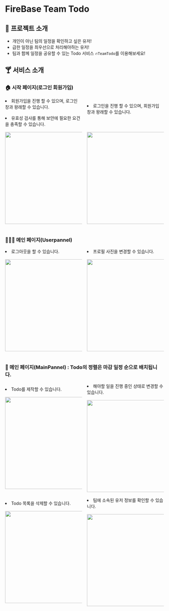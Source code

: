 # FireBase Team Todo

## 🥂 프로젝트 소개

- 개인이 아닌 팀의 일정을 확인하고 싶은 유저!
- 급한 일정을 최우선으로 처리해야하는 유저!
- 팀과 함께 일정을 공유할 수 있는 Todo 서비스 `🔥TeamTodo`를 이용해보세요!

## 🍸 서비스 소개

### **🏠 시작 페이지(로그인 회원가입)**

<div style ="display:flex;align-items:center;">
<div style = "margin-right:1rem; width:50%; ">
<li style="margin-bottom:1rem; align-self:start;">
회원가입을 진행 할 수 있으며, 로그인 창과 왕래할 수 있습니다.
</li>
<li style="margin-bottom:1rem; align-self:start;">
유효성 검사를 통해 보안에 필요한 요건을 충족할 수 있습니다.
</li>
<img src="https://user-images.githubusercontent.com/104412610/208251898-267a9757-de3e-4f79-bb21-fe2e12b83c36.gif" style="width:300px; margin-bottom : 1rem;">
</div>
<div style = "margin-right:1rem; width:50%;">
<li style="margin-bottom:1rem; align-self:start; margin-bottom:3.5rem">
로그인을 진행 할 수 있으며, 회원가입 창과 왕래할 수 있습니다.
</li>
<img src="https://user-images.githubusercontent.com/104412610/208251894-00aea0d6-50fe-4ae5-80d4-f6408da0800d.gif" style="width:300px;">
</div>
</div>

### **🧑🏻‍💻 메인 페이지(Userpannel)**

<div style ="display:flex;align-items:center;">
<div style = "margin-right:1rem; width:50%;">
<li style="margin-bottom:1rem; align-self:start;">
로그아웃을 할 수 있습니다.
</li>
<img src="https://user-images.githubusercontent.com/104412610/208251895-dba2eaf2-472f-4228-b4b8-beaf287f5302.gif" style="width:300px; margin-bottom : 1rem;">
</div>
<div style = "margin-right:1rem; width:50%;">
<li style="margin-bottom:1rem; align-self:start; ">
프로필 사진을 변경할 수 있습니다.
</li>
<img src="https://user-images.githubusercontent.com/104412610/208251896-c78d99f3-5328-4c57-a245-e5b29d810735.gif" style="width:300px; margin-bottom : 1rem;">
</div>
</div>

### **📝 메인 페이지(MainPannel) : Todo의 정렬은 마감 일정 순으로 배치됩니다.**

<div style ="display:flex;align-items:center;">
<div style = "margin-right:1rem; width:50%;">
<li style="margin-bottom:1rem; align-self:start;">
Todo를 제작할 수 있습니다.
</li>
<img src="https://user-images.githubusercontent.com/104412610/208251887-c5914b77-2297-4f26-8d51-fc8b44c8f331.gif" style="width:300px; margin-bottom : 1rem;">
</div>
<div style = "margin-right:1rem; width:50%;">
<li style="margin-bottom:1rem; align-self:start; ">
해야할 일을 진행 중인 상태로 변경할 수 있습니다.
</li>
<img src="https://user-images.githubusercontent.com/104412610/208251893-0fcc8281-bd9f-4dd0-b132-888e5d08efd3.gif" style="width:300px; margin-bottom : 1rem;">
</div>
</div>
<div style ="display:flex;align-items:center;">
<div style = "margin-right:1rem; width:50%;">
<li style="margin-bottom:1rem; align-self:start;">
Todo 목록을 삭제할 수 있습니다.
</li>
<img src="https://user-images.githubusercontent.com/104412610/208252221-b9f9a8bc-1112-482f-bc1f-02763d0f5152.gif" style="width:300px; margin-bottom : 1rem;">
</div>
<div style = "margin-right:1rem; width:50%;">
<li style="margin-bottom:1rem; align-self:start; ">
팀에 소속된 유저 정보를 확인할 수 있습니다.
</li>
<img src="https://user-images.githubusercontent.com/104412610/208251899-3e60ddd8-e313-48b1-af92-167a88a972c9.gif" style="width:300px; margin-bottom : 1rem;">
</div>
</div>